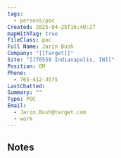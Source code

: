 ```yaml
---
tags:
  - persons/poc
Created: 2025-04-25T16:40:27
mapWithTag: true
fileClass: poc
Full Name: Jarin Bush
Company: "[[Target]]"
Site: "[[T0559 Indianapolis, IN]]"
Position: OM
Phone:
  - 765-412-3575
LastChatted: 
Summary: ""
Type: POC
Email:
  - Jarin.Bush@target.com
  - work
---
```

## Notes
